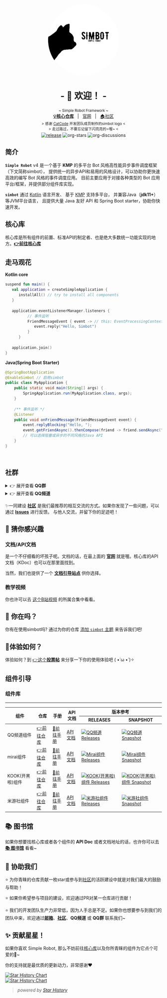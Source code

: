 <!--suppress HtmlDeprecatedAttribute -->
<div align="center">
    <a href="https://simbot.forte.love/"><img src="https://raw.githubusercontent.com/simple-robot/.github/main/logo.png" alt="logo" style="width:230px; height:230px; border-radius:50%; " /></a>
    <h1>
        - 🎉 欢迎！ -
    </h1>
    <small>
        ~ Simple Robot Framework ~      
</small>
<br>
    <span>
        <a href="https://github.com/simple-robot/simpler-robot" target="_blank"><b>💡核心仓库</b></a>
    </span> 
    &nbsp; | &nbsp;
    <span>
        <a href="https://simbot.forte.love/" target="_blank">官网</a>
    </span>
    &nbsp; | &nbsp;
    <span>
        <a href="https://github.com/orgs/simple-robot/discussions" target="_blank">🏠社区</a>
    </span> <br />
    <small> &gt; 感谢 <a href="https://github.com/ForteScarlet/CatCode" target="_blank">CatCode</a> 开发团队成员制作的simbot logo &lt; </small>
    <br>
    <small> &gt; 走过路过，不要忘记留下闪亮亮的⭐喔~ &lt; </small> 
    <br>
   <a href="https://github.com/ForteScarlet/simpler-robot/releases/latest"><img alt="release" src="https://img.shields.io/github/v/release/ForteScarlet/simpler-robot" /></a>

   <img alt="org-stars" src="https://img.shields.io/github/stars/simple-robot?label=org-stars" />
   <img alt="org-discussions" src="https://img.shields.io/github/discussions/simple-robot/Discussions" />
     

</div>


## 简介

**`Simple Robot`** v4 是一个基于 **KMP** 的多平台 Bot 风格高性能异步事件调度框架（下文简称simbot），
提供统一的异步API和易用的风格设计，可以协助你更快速高效的编写 Bot 风格的事件调度应用。
目前主要应用于对接各种类型的 Bot 应用平台/框架，并提供部分组件库实现。


**`simbot`** 通过 [Kotlin](https://kotlinlang.org/) 语言开发、
基于 [KMP](https://kotlinlang.org/docs/multiplatform.html) 支持多平台，
并兼容Java（**jdk11+**）等JVM平台语言，
且提供大量 Java 友好 API 和 Spring Boot starter，协助你快速开发。


## 核心库

核心库是所有组件的前置、标准API的制定者、也是绝大多数统一功能实现的地方。[**👉前往核心库**](https://github.com/simple-robot/simpler-robot)

## 走马观花

**Kotlin core**

```kotlin
suspend fun main() {
   val application = createSimpleApplication {
      installAll() // try to install all components
   }
   
   application.eventListenerManager.listeners {
          // 事件监听
          FriendMessageEvent { event -> // this: EventProcessingContext
             event.reply("Hello, Simbot")
          }
      }
   
   application.join()
}
```

**Java(Spring Boot Starter)**

```java
@SpringBootApplication
@EnableSimbot // 启用simbot
public class MyApplication {
    public static void main(String[] args) {
        SpringApplication.run(MyApplication.class, args);
    }
    
    /** 事件监听 */
    @Listener
    public void onFriendMessage(FriendMessageEvent event) {
        event.replyBlocking("Hello, ");
        event.getFriendAsync().thenCompose(friend -> friend.sendAsync("Simbot"));
        // 可以选择阻塞或异步的不同风格的Java API
    }
}
```


<br />

## 社群

<details><summary>👉 展开查看<b> QQ群</b></summary>

群号：[点击加入 185375305](http://qm.qq.com/cgi-bin/qm/qr?_wv=1027&k=qXs-qowPJFHVfTeAklMWrQXjmuIuCWRv&authKey=U0CnmHB5YTLkYNgkqEp22qYofX%2Fgo%2BzoYI5QM%2FlVdLWuJ5%2BU0ge0KviRdZ%2FQuwEz&noverify=0&group_code=185375305)

![S9YOY3DF{5CGIZIKNVIM~70_tmb](https://github.com/simple-robot/.github/assets/40045247/8b463829-515b-4498-babc-ce226e2c567a)

</details>

<details><summary>👉 展开查看<b> QQ频道</b></summary>

QQ频道：[点击加入QQ频道](https://pd.qq.com/s/ge096m1xq)

![DEK66C_%WLD__C0KJR180%4](https://github.com/simple-robot/.github/assets/40045247/c69eb850-c754-4a14-92bf-6de1fbee8a86)

</details>


✨一同建设 [**社区**](https://github.com/orgs/simple-robot/discussions) 是我们最推荐的相互交流的方式。如果你发现了一些问题，可以通过 [**Issues**](https://github.com/simple-robot/simpler-robot/issues) 进行反馈。
与他人交流，并留下你的足迹吧！



## 🤔 猜你感兴趣

### 文档/API文档

是一个不仔细看的坏孩子呢。文档的话，在最上面的 [**官网**](https://simbot.forte.love/) 就是喔。核心库的API文档（KDoc）也可以在那里面找到。

当然，我们也提供了一个 [**文档引导站点**](https://docs.simbot.forte.love) 供你选择。

### 教学视频

你也许可以去 [这个B站视频](https://www.bilibili.com/video/BV1vA411o7A3/) 的所属合集中看看。

## 🙋 你在吗？

你有在使用simbot吗? 通过为你的仓库 [添加 `simbot` 主题](https://docs.github.com/zh/repositories/managing-your-repositorys-settings-and-features/customizing-your-repository/classifying-your-repository-with-topics) 来告诉我们吧!

## 🐾体验如何？

体验如何？到 [👉这个**投票帖**](https://github.com/orgs/simple-robot/discussions/2) 来分享一下你的使用体验吧 ( •̀ ω •́ )✧


## 组件引导

### 组件库

<hr />

<table>
<thead>
  <tr>
    <th rowspan="2">组件</th>
    <th rowspan="2">仓库</th>
    <th rowspan="2">手册</th>
    <th rowspan="2">API文档</th>
    <th colspan="2">
版本参考

</th>
  </tr>
  <tr>
    <th>RELEASES</th>
    <th>SNAPSHOT</th>
  </tr>
</thead>
<tbody>
<tr>
<td>QQ频道组件</td>
<td><a href="https://github.com/simple-robot/simbot-component-qq-guild/" target="_blank">👉前往仓库</a></td>
<td><a href="https://simple-robot.github.io/simbot-component-qq-guild/" target="_blank">📕前往手册</a></td>
<td>
<a href="https://docs.simbot.forte.love/components/qq-guild">API文档</a>
</td>
<td>
<a href="https://repo1.maven.org/maven2/love/forte/simbot/component/simbot-component-qq-guild-core/">
<img alt="QQ频道 Releases" src="https://img.shields.io/maven-central/v/love.forte.simbot.component/simbot-component-qq-guild-core?label=releases">
</a>
</td>
<td>
<a href="https://oss.sonatype.org/content/repositories/snapshots/love/forte/simbot/component/simbot-component-qq-guild-core/">
<img alt="QQ频道 Snapshot" src="https://img.shields.io/maven-metadata/v?metadataUrl=https%3A%2F%2Foss.sonatype.org%2Fcontent%2Frepositories%2Fsnapshots%2Flove%2Fforte%2Fsimbot%2Fcomponent%2Fsimbot-component-qq-guild-core%2Fmaven-metadata.xml&label=snapshot">
</a>
</td>
</tr>

<tr>
<td>mirai组件</td>
<td><a href="https://github.com/simple-robot/simbot-component-mirai" target="_blank">👉前往仓库</a></td>
<td><a href="https://component-mirai.simbot.forte.love/" target="_blank">📕前往手册</a></td>
<td>
<a href=https://docs.simbot.forte.love/components/mirai">API文档</a>
</td>
<td>
<a href="https://repo1.maven.org/maven2/love/forte/simbot/component/simbot-component-mirai-core/">
<img alt="Mirai组件 Releases" src="https://img.shields.io/maven-central/v/love.forte.simbot.component/simbot-component-mirai-core?label=releases">
</a>
</td>
<td>
<a href="https://oss.sonatype.org/content/repositories/snapshots/love/forte/simbot/component/simbot-component-mirai-core/">
<img alt="Mirai组件 Snapshot" src="https://img.shields.io/maven-metadata/v?metadataUrl=https%3A%2F%2Foss.sonatype.org%2Fcontent%2Frepositories%2Fsnapshots%2Flove%2Fforte%2Fsimbot%2Fcomponent%2Fsimbot-component-mirai-core%2Fmaven-metadata.xml&label=snapshot">
</a>
</td>
</tr>

<tr>
<td>KOOK(开黑啦)组件</td>
<td><a href="https://github.com/simple-robot/simbot-component-kook" target="_blank">👉前往仓库</a></td>
<td><a href="https://component-kook.simbot.forte.love/" target="_blank">📕前往手册</a></td>
<td>
<a href="https://docs.simbot.forte.love/components/kook">API文档</a>
</td>
<td>
<a href="https://repo1.maven.org/maven2/love/forte/simbot/component/simbot-component-kook-core/">
<img alt="KOOK(开黑啦)组件 Releases" src="https://img.shields.io/maven-central/v/love.forte.simbot.component/simbot-component-kook-core?label=releases">
</a>
</td>
<td>
<a href="https://oss.sonatype.org/content/repositories/snapshots/love/forte/simbot/component/simbot-component-kook-core/">
<img alt="KOOK(开黑啦)组件 Snapshot" src="https://img.shields.io/maven-metadata/v?metadataUrl=https%3A%2F%2Foss.sonatype.org%2Fcontent%2Frepositories%2Fsnapshots%2Flove%2Fforte%2Fsimbot%2Fcomponent%2Fsimbot-component-kook-core%2Fmaven-metadata.xml&label=snapshot">
</a>
</td>
</tr>

<tr>
<td>米游社组件</td>
<td><a href="https://github.com/simple-robot/simbot-component-miyoushe-villa" target="_blank">👉前往仓库</a></td>
<td><a href="https://simple-robot.github.io/simbot-component-miyoushe-villa">📕前往手册</a></td>
<td><a href="https://docs.simbot.forte.love/components/miyoushe-villa">API文档</a>
</td>
<td>
<a href="https://repo1.maven.org/maven2/love/forte/simbot/component/simbot-component-miyoushe-villa-core/">
<img alt="米游社组件 Releases" src="https://img.shields.io/maven-central/v/love.forte.simbot.component/simbot-component-miyoushe-villa-core?label=releases">
</a>
</td>
<td>
<a href="https://oss.sonatype.org/content/repositories/snapshots/love/forte/simbot/component/simbot-component-miyoushe-villa-core/">
<img alt="米游社组件 Snapshot" src="https://img.shields.io/maven-metadata/v?metadataUrl=https%3A%2F%2Foss.sonatype.org%2Fcontent%2Frepositories%2Fsnapshots%2Flove%2Fforte%2Fsimbot%2Fcomponent%2Fsimbot-component-miyoushe-villa-core%2Fmaven-metadata.xml&label=snapshot">
</a>
</td>
</tr>


</tbody>

</table>


## 📚 图书馆

如果你想要找核心库或者各个组件的 **API Doc** 或者文档地址的话，也许你可以去 [**📚 图书馆**](https://github.com/simple-robot-library) 看看~

## 🤝 协助我们

⭐ 为你青睐的仓库贡献一枚star或参与到[社区](https://github.com/orgs/simple-robot/discussions)的活跃建设中就是对我们最大的鼓励与帮助！

⭐ 如果你希望参与项目的建设，欢迎通过PR对某一仓库进行贡献！

⭐ 我们的开发团队生产力非常低，因为人手总是不足。如果你也想要参与到我们的团队中来，欢迎通过[**邮箱**](mailto:ForteScarlet@163.com)、[**社区**](https://github.com/orgs/simple-robot/discussions)、**QQ频道** 或 **QQ群** 联系我们~

## ✨ 贡献星星！

如果你喜欢 Simple Robot, 那么不妨前往[核心库][simbot-core-home]以及你所青睐的组件为它点个可爱的🌟~

你的支持就是最优质的更新动力，非常感谢❤️

<!-- Star History -->

<a href="https://star-history.com/#simple-robot/simpler-robot&Date">
  <picture>
    <source media="(prefers-color-scheme: dark)" srcset="https://api.star-history.com/svg?repos=simple-robot/simpler-robot&type=Date&theme=dark" />
    <source media="(prefers-color-scheme: light)" srcset="https://api.star-history.com/svg?repos=simple-robot/simpler-robot&type=Date" />
    <img alt="Star History Chart" src="https://api.star-history.com/svg?repos=simple-robot/simpler-robot&type=Date" />
  </picture>
</a>

<br />

<a href="https://star-history.com/#simple-robot/simbot-component-miyoushe-villa&simple-robot/simbot-component-kook&simple-robot/simbot-component-qq-guild&simple-robot/simbot-component-mirai&Date">
  <picture>
    <source media="(prefers-color-scheme: dark)" srcset="https://api.star-history.com/svg?repos=simple-robot/simbot-component-miyoushe-villa%2Csimple-robot/simbot-component-kook%2Csimple-robot/simbot-component-qq-guild%2Csimple-robot/simbot-component-mirai&type=Date&theme=dark" />
    <source media="(prefers-color-scheme: light)" srcset="https://api.star-history.com/svg?repos=simple-robot/simbot-component-miyoushe-villa%2Csimple-robot/simbot-component-kook%2Csimple-robot/simbot-component-qq-guild%2Csimple-robot/simbot-component-mirai&type=Date" />
    <img alt="Star History Chart" src="https://api.star-history.com/svg?repos=simple-robot/simbot-component-miyoushe-villa%2Csimple-robot/simbot-component-kook%2Csimple-robot/simbot-component-qq-guild%2Csimple-robot/simbot-component-mirai&type=Date" />
  </picture>
</a>


> _powered by [Star History](https://star-history.com/)_

[simbot-core-home]: https://github.com/simple-robot/simpler-robot

